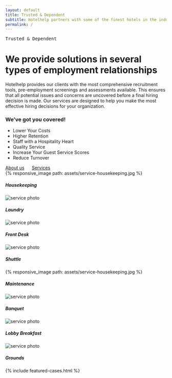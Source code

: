 ```yaml
---
layout: default
title: Trusted & Dependent
subtitle: Hotelhelp partners with some of the finest hotels in the industry
permalink: /
---
```


<div class="home-intro plus-tile-tx">
	<div class="container thin"> 
		<div class="flex fx-apart fx-wrap">
			<div class="intro">
				<pre>Trusted & Dependent</pre>
				<h1>We provide solutions in several types of employment relationships</h1>
				<p>Hotelhelp provides our clients with the most comprehensive recruitment tools, pre-employment screenings and assessments available. This ensures that all potential issues and concerns are uncovered before a final hiring decision is made. Our services are designed to help you make the most effective hiring decisions for your organization.</p>
				<h3>We’ve got you covered!</h3>
				<ul class="list-dash">
					<li>Lower Your Costs</li>
					<li>Higher Retention</li>
					<li>Staff with a Hospitality Heart</li>
					<li>Quality Service</li>
					<li>Increase Your Guest Service Scores</li>
					<li>Reduce Turnover</li>
				</ul>
				<div class="btn-group">
					<a href="/about" class="text-link">About us</a>&nbsp;&nbsp;&nbsp;&nbsp;&nbsp;
					<a href="/services" class="text-link">Services</a>
				</div>
			</div>
			<!-- Services Grid -->
			<div class="services-grid">
				<div class="flex fx-apart fx-wrap cards center">
					<div class="fx-item-2">
						<div class="card-item sm">
							<a class="card-link" href="#" title="Housekeeping"></a>
							<div class="card-image">
								{% responsive_image path: assets/service-housekeeping.jpg %}
							</div>
							<div class="card-meta">
								<h5>Housekeeping</h5>
							</div>
						</div>
					</div>
					<div class="fx-item-2">
						<div class="card-item sm">
							<a class="card-link" href="#" title="service-name"></a>
							<div class="card-image">
								<img src="https://images.unsplash.com/photo-1556745753-b2904692b3cd?ixlib=rb-1.2.1&ixid=MnwxMjA3fDB8MHxwaG90by1wYWdlfHx8fGVufDB8fHx8&auto=format&fit=crop&w=720&height=480&q=80" alt="service photo">
							</div>
							<div class="card-meta">
								<h5>Laundry</h5>
							</div>
						</div>
					</div>
					<div class="fx-item-2">
						<div class="card-item sm">
							<a class="card-link" href="#" title="service-name"></a>
							<div class="card-image">
								<img src="https://images.unsplash.com/photo-1556745753-b2904692b3cd?ixlib=rb-1.2.1&ixid=MnwxMjA3fDB8MHxwaG90by1wYWdlfHx8fGVufDB8fHx8&auto=format&fit=crop&w=720&height=480&q=80" alt="service photo">
							</div>
							<div class="card-meta">
								<h5>Front Desk</h5>
							</div>
						</div>
					</div>
					<div class="fx-item-2">
						<div class="card-item sm">
							<a class="card-link" href="#" title="service-name"></a>
							<div class="card-image">
								<img src="https://images.unsplash.com/photo-1556745753-b2904692b3cd?ixlib=rb-1.2.1&ixid=MnwxMjA3fDB8MHxwaG90by1wYWdlfHx8fGVufDB8fHx8&auto=format&fit=crop&w=720&height=480&q=80" alt="service photo">
							</div>
							<div class="card-meta">
								<h5>Shuttle</h5>
							</div>
						</div>
					</div>
					<div class="fx-item-2">
						<div class="card-item sm">
							<a class="card-link" href="#" title="service-name"></a>
							<div class="card-image">
								{% responsive_image path: assets/service-housekeeping.jpg %}
							</div>
							<div class="card-meta"> 
								<h5>Maintenance</h5>
							</div>
						</div>
					</div>
					<div class="fx-item-2">
						<div class="card-item sm">
							<a class="card-link" href="#" title="service-name"></a>
							<div class="card-image">
								<img src="https://images.unsplash.com/photo-1556745753-b2904692b3cd?ixlib=rb-1.2.1&ixid=MnwxMjA3fDB8MHxwaG90by1wYWdlfHx8fGVufDB8fHx8&auto=format&fit=crop&w=720&height=480&q=80" alt="service photo">
							</div>
							<div class="card-meta">
								<h5>Banquet</h5>
							</div>
						</div>
					</div>
					<div class="fx-item-2">
						<div class="card-item sm">
							<a class="card-link" href="#" title="service-name"></a>
							<div class="card-image">
								<img src="https://images.unsplash.com/photo-1556745753-b2904692b3cd?ixlib=rb-1.2.1&ixid=MnwxMjA3fDB8MHxwaG90by1wYWdlfHx8fGVufDB8fHx8&auto=format&fit=crop&w=720&height=480&q=80" alt="service photo">
							</div>
							<div class="card-meta">
								<h5>Lobby Breakfast</h5>
							</div>
						</div>
					</div>
					<div class="fx-item-2">
						<div class="card-item sm">
							<a class="card-link" href="#" title="service-name"></a>
							<div class="card-image">
								<img src="https://images.unsplash.com/photo-1556745753-b2904692b3cd?ixlib=rb-1.2.1&ixid=MnwxMjA3fDB8MHxwaG90by1wYWdlfHx8fGVufDB8fHx8&auto=format&fit=crop&w=720&height=480&q=80" alt="service photo">
							</div>
							<div class="card-meta">
								<h5>Grounds</h5>
							</div>
						</div>
					</div>
				</div>
			</div>
		</div>
	</div>
</div>

{% include featured-cases.html %}